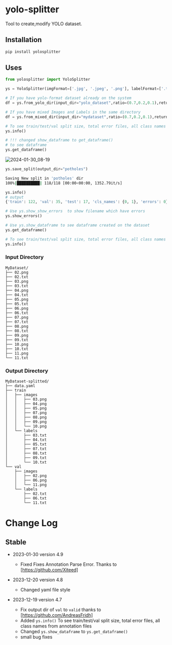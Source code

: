 # yolo-splitter
Tool to create,modify YOLO dataset.

## Installation
```bash
pip install yolosplitter
```

## Uses
```python
from yolosplitter import YoloSplitter

ys = YoloSplitter(imgFormat=['.jpg', '.jpeg', '.png'], labelFormat=['.txt'] )

# If you have yolo-format dataset already on the system
df = ys.from_yolo_dir(input_dir="yolo_dataset",ratio=(0.7,0.2,0.1),return_df=True)

# If you have mixed Images and Labels in the same directory
df = ys.from_mixed_dir(input_dir="mydataset",ratio=(0.7,0.2,0.1),return_df=True)

# To see train/test/val split size, total error files, all class names from annotation files
ys.info()

# !!! changed show_dataframe to get_dataframe()
# to see dataframe
ys.get_dataframe()
```
![2024-01-30_08-19](https://github.com/sandeshkharat87/yolo-splitter/assets/47347413/b2475cde-cbb7-410f-a4df-dd2622698ee1)




```python
ys.save_split(output_dir="potholes")
```

```bash
Saving New split in 'potholes' dir
100%|██████████| 118/118 [00:00<00:00, 1352.79it/s]
```

```python
ys.info()
# output
{'train': 122, 'val': 35, 'test': 17, 'cls_names': {0, 1}, 'errors': 0}
```

```python
# Use ys.show_show_errors  to show filename which have errors
ys.show_errors()

# Use ys.show_dataframe to see dataframe created on the dataset
ys.get_dataframe()

# To see train/test/val split size, total error files, all class names from annotation files
ys.info()
```


### Input Directory
```
MyDataset/
├── 02.png
├── 02.txt
├── 03.png
├── 03.txt
├── 04.png
├── 04.txt
├── 05.png
├── 05.txt
├── 06.png
├── 06.txt
├── 07.png
├── 07.txt
├── 08.png
├── 08.txt
├── 09.png
├── 09.txt
├── 10.png
├── 10.txt
├── 11.png
└── 11.txt
```

### Output Directory
```
MyDataset-splitted/
├── data.yaml
├── train
│   ├── images
│   │   ├── 03.png
│   │   ├── 04.png
│   │   ├── 05.png
│   │   ├── 07.png
│   │   ├── 08.png
│   │   ├── 09.png
│   │   └── 10.png
│   └── labels
│       ├── 03.txt
│       ├── 04.txt
│       ├── 05.txt
│       ├── 07.txt
│       ├── 08.txt
│       ├── 09.txt
│       └── 10.txt
└── val
    ├── images
    │   ├── 02.png
    │   ├── 06.png
    │   └── 11.png
    └── labels
        ├── 02.txt
        ├── 06.txt
        └── 11.txt
```
# Change Log
## Stable

* 2023-01-30 version 4.9
    * Fixed Fixes Annotation Parse Error. Thanks to [https://github.com/Xiteed] 
       
* 2023-12-20 version 4.8
    * Changed yaml file style

* 2023-12-19 version 4.7
    * Fix output dir of `val` to `valid` thanks to [https://github.com/AndreasFridh]
    * Added `ys.info()` To see train/test/val split size, total error files, all class names from annotation files
    * Changed `ys.show_dataframe` to `ys.get_dataframe()`
    * small bug fixes
    

